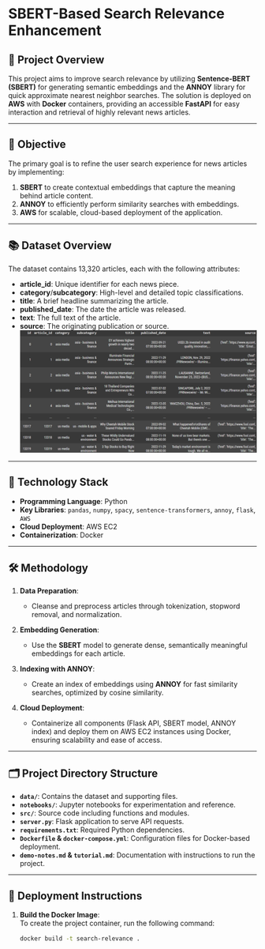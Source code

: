 # SBERT-Based Search Relevance Enhancement

## 🌟 Project Overview  
This project aims to improve search relevance by utilizing **Sentence-BERT (SBERT)** for generating semantic embeddings and the **ANNOY** library for quick approximate nearest neighbor searches. The solution is deployed on **AWS** with **Docker** containers, providing an accessible **FastAPI** for easy interaction and retrieval of highly relevant news articles.

---

## 🎯 Objective  
The primary goal is to refine the user search experience for news articles by implementing:  
1. **SBERT** to create contextual embeddings that capture the meaning behind article content.  
2. **ANNOY** to efficiently perform similarity searches with embeddings.  
3. **AWS** for scalable, cloud-based deployment of the application.

---

## 📚 Dataset Overview  
The dataset contains 13,320 articles, each with the following attributes:  
- **article_id**: Unique identifier for each news piece.  
- **category**/**subcategory**: High-level and detailed topic classifications.  
- **title**: A brief headline summarizing the article.  
- **published_date**: The date the article was released.  
- **text**: The full text of the article.  
- **source**: The originating publication or source.
  ![Alt text](images/search_relevancy.png)

---

## 🧰 Technology Stack  
- **Programming Language**: Python  
- **Key Libraries**: `pandas`, `numpy`, `spacy`, `sentence-transformers`, `annoy`, `flask`, `AWS`  
- **Cloud Deployment**: AWS EC2  
- **Containerization**: Docker  

---

## 🛠️ Methodology  
1. **Data Preparation**:  
   - Cleanse and preprocess articles through tokenization, stopword removal, and normalization.

2. **Embedding Generation**:  
   - Use the **SBERT** model to generate dense, semantically meaningful embeddings for each article.

3. **Indexing with ANNOY**:  
   - Create an index of embeddings using **ANNOY** for fast similarity searches, optimized by cosine similarity.

4. **Cloud Deployment**:  
   - Containerize all components (Flask API, SBERT model, ANNOY index) and deploy them on AWS EC2 instances using Docker, ensuring scalability and ease of access.

---

## 🗂️ Project Directory Structure  
- **`data/`**: Contains the dataset and supporting files.  
- **`notebooks/`**: Jupyter notebooks for experimentation and reference.  
- **`src/`**: Source code including functions and modules.  
- **`server.py`**: Flask application to serve API requests.  
- **`requirements.txt`**: Required Python dependencies.  
- **`Dockerfile` & `docker-compose.yml`**: Configuration files for Docker-based deployment.  
- **`demo-notes.md` & `tutorial.md`**: Documentation with instructions to run the project.

---

## 🚢 Deployment Instructions  
1. **Build the Docker Image**:  
   To create the project container, run the following command:  
   ```bash
   docker build -t search-relevance .  
